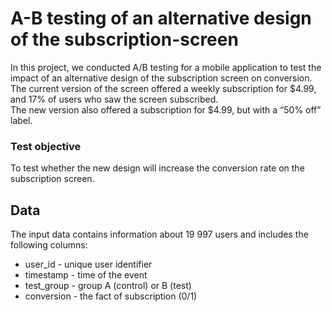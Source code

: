 # A-B testing of an alternative design of the subscription-screen
In this project, we conducted A/B testing for a mobile application to test the impact of an alternative design of the subscription screen on conversion. 
The current version of the screen offered a weekly subscription for $4.99, and 17% of users who saw the screen subscribed.  
The new version also offered a subscription for $4.99, but with a “50% off” label.  
### Test objective  
To test whether the new design will increase the conversion rate on the subscription screen.  
## Data
The input data contains information about 19 997 users and includes the following columns:  
- user_id - unique user identifier  
- timestamp - time of the event  
- test_group - group A (control) or B (test)  
- conversion - the fact of subscription (0/1)  
